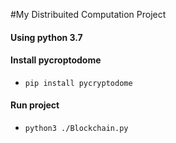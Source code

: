 #My Distribuited Computation Project

#### Using python 3.7

#### Install pycroptodome

* ``pip install pycryptodome``

#### Run project

* ``python3 ./Blockchain.py`` 